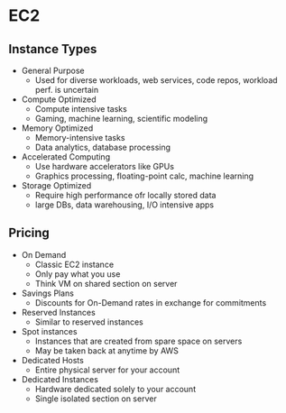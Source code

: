 # EC2
## Instance Types
- General Purpose
	- Used for diverse workloads, web services, code repos, workload perf. is uncertain
- Compute Optimized
	- Compute intensive tasks
	- Gaming, machine learning, scientific modeling
- Memory Optimized
	- Memory-intensive tasks
	- Data analytics, database processing
- Accelerated Computing
	- Use hardware accelerators like GPUs
	- Graphics processing, floating-point calc, machine learning
- Storage Optimized
	- Require high performance ofr locally stored data
	- large DBs, data warehousing, I/O intensive apps

## Pricing
- On Demand
	- Classic EC2 instance
	- Only pay what you use
	- Think VM on shared section on server
- Savings Plans
	- Discounts for On-Demand rates in exchange for commitments
- Reserved Instances
	- Similar to reserved instances
- Spot instances
	- Instances that are created from spare space on servers
	- May be taken back at anytime by AWS
- Dedicated Hosts
	- Entire physical server for your account
- Dedicated Instances
	- Hardware dedicated solely to your account
	- Single isolated section on server